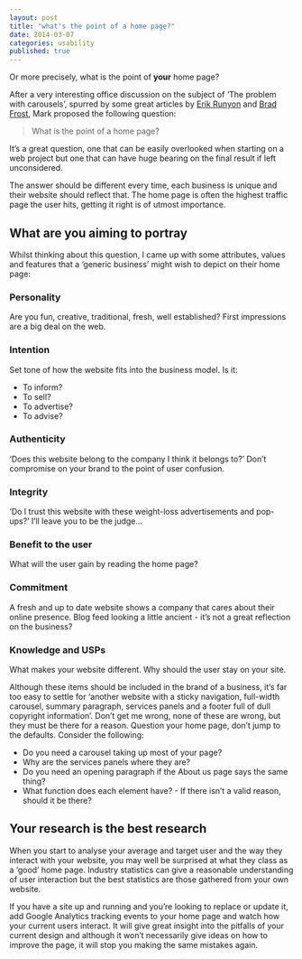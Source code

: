 ```yaml
---
layout: post
title: "what's the point of a home page?"
date: 2014-03-07
categories: usability
published: true
---
```


Or more precisely, what is the point of **your** home page?

After a very interesting office discussion on the subject of ‘The problem with carousels’, spurred by some great articles by [Erik Runyon](http://weedygarden.net/2013/01/carousel-stats/) and [Brad Frost](http://bradfrostweb.com/blog/post/carousels/), Mark proposed the following question: 

> What is the point of a home page?

It’s a great question, one that can be easily overlooked when starting on a web project but one that can have huge bearing on the final result if left unconsidered.

The answer should be different every time, each business is unique and their website should reflect that. The home page is often the highest traffic page the user hits, getting it right is of utmost importance.

## What are you aiming to portray

Whilst thinking about this question, I came up with some attributes, values and features that a ‘generic business’ might wish to depict on their home page:

### Personality
Are you fun, creative, traditional, fresh, well established? First impressions are a big deal on the web.

### Intention
Set tone of how the website fits into the business model. Is it:
- To inform?
- To sell?
- To advertise?
- To advise?

### Authenticity
‘Does this website belong to the company I think it belongs to?’ Don’t compromise on your brand to the point of user confusion.

### Integrity
‘Do I trust this website with these weight-loss advertisements and pop-ups?’ I’ll leave you to be the judge...

### Benefit to the user
What will the user gain by reading the home page?

### Commitment
A fresh and up to date website shows a company that cares about their online presence. Blog feed looking a little ancient - it’s not a great reflection on the business?

### Knowledge and USPs
What makes your website different. Why should the user stay on  your site.

Although these items should be included in the brand of a business, it’s far too easy to settle for ‘another website with a sticky navigation, full-width carousel, summary paragraph, services panels and a footer full of dull copyright information’. Don’t get me wrong, none of these are wrong, but they must be there for a reason. Question your home page, don’t jump to the defaults. Consider the following:

- Do you need a carousel taking up most of your page?
- Why are the services panels where they are?
- Do you need an opening paragraph if the About us page says the same thing?
- What function does each element have? - If there isn’t a valid reason, should it be there?

## Your research is the best research

When you start to analyse your average and target user and the way they interact with your website, you may well be surprised at what they class as a ‘good’ home page. Industry statistics can give a reasonable understanding of user interaction but the best statistics are those gathered from your own website.

If you have a site up and running and you’re looking to replace or update it, add Google Analytics tracking events to your home page and watch how your current users interact. It will give great insight into the pitfalls of your current design and although it won’t necessarily give ideas on how to improve the page, it will stop you making the same mistakes again.